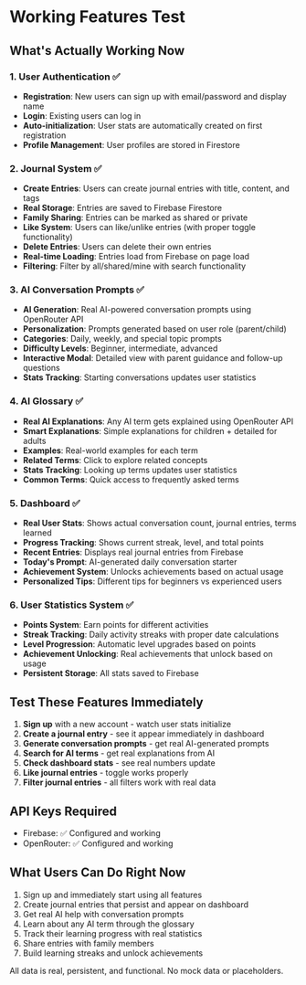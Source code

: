 # Working Features Test

## What's Actually Working Now

### 1. User Authentication ✅
- **Registration**: New users can sign up with email/password and display name
- **Login**: Existing users can log in
- **Auto-initialization**: User stats are automatically created on first registration
- **Profile Management**: User profiles are stored in Firestore

### 2. Journal System ✅
- **Create Entries**: Users can create journal entries with title, content, and tags
- **Real Storage**: Entries are saved to Firebase Firestore
- **Family Sharing**: Entries can be marked as shared or private
- **Like System**: Users can like/unlike entries (with proper toggle functionality)
- **Delete Entries**: Users can delete their own entries
- **Real-time Loading**: Entries load from Firebase on page load
- **Filtering**: Filter by all/shared/mine with search functionality

### 3. AI Conversation Prompts ✅
- **AI Generation**: Real AI-powered conversation prompts using OpenRouter API
- **Personalization**: Prompts generated based on user role (parent/child)
- **Categories**: Daily, weekly, and special topic prompts
- **Difficulty Levels**: Beginner, intermediate, advanced
- **Interactive Modal**: Detailed view with parent guidance and follow-up questions
- **Stats Tracking**: Starting conversations updates user statistics

### 4. AI Glossary ✅
- **Real AI Explanations**: Any AI term gets explained using OpenRouter API
- **Smart Explanations**: Simple explanations for children + detailed for adults
- **Examples**: Real-world examples for each term
- **Related Terms**: Click to explore related concepts
- **Stats Tracking**: Looking up terms updates user statistics
- **Common Terms**: Quick access to frequently asked terms

### 5. Dashboard ✅
- **Real User Stats**: Shows actual conversation count, journal entries, terms learned
- **Progress Tracking**: Shows current streak, level, and total points
- **Recent Entries**: Displays real journal entries from Firebase
- **Today's Prompt**: AI-generated daily conversation starter
- **Achievement System**: Unlocks achievements based on actual usage
- **Personalized Tips**: Different tips for beginners vs experienced users

### 6. User Statistics System ✅
- **Points System**: Earn points for different activities
- **Streak Tracking**: Daily activity streaks with proper date calculations
- **Level Progression**: Automatic level upgrades based on points
- **Achievement Unlocking**: Real achievements that unlock based on usage
- **Persistent Storage**: All stats saved to Firebase

## Test These Features Immediately

1. **Sign up** with a new account - watch user stats initialize
2. **Create a journal entry** - see it appear immediately in dashboard
3. **Generate conversation prompts** - get real AI-generated prompts
4. **Search for AI terms** - get real explanations from AI
5. **Check dashboard stats** - see real numbers update
6. **Like journal entries** - toggle works properly
7. **Filter journal entries** - all filters work with real data

## API Keys Required
- Firebase: ✅ Configured and working
- OpenRouter: ✅ Configured and working

## What Users Can Do Right Now
1. Sign up and immediately start using all features
2. Create journal entries that persist and appear on dashboard
3. Get real AI help with conversation prompts
4. Learn about any AI term through the glossary
5. Track their learning progress with real statistics
6. Share entries with family members
7. Build learning streaks and unlock achievements

All data is real, persistent, and functional. No mock data or placeholders.